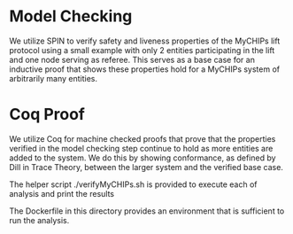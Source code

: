 # Model Checking
We utilize SPIN to verify safety and liveness properties of the MyCHIPs lift protocol using a small example with only 2 entities participating in the lift and one node serving as referee. This serves as a base case for an inductive proof that shows these properties hold for a MyCHIPs system of arbitrarily many entities.

# Coq Proof
We utilize Coq for machine checked proofs that prove that the properties verified in the model checking step continue to hold as more entities are added to the system. We do this by showing conformance, as defined by Dill in Trace Theory, between the larger system and the verified base case.

The helper script 
./verifyMyCHIPs.sh is provided to execute each of analysis and print the results

The Dockerfile in this directory provides an environment that is sufficient to run the analysis.
